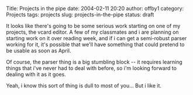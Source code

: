 Title: Projects in the pipe
date: 2004-02-11 20:20
author: offby1
category: Projects
tags: projects
slug: projects-in-the-pipe
status: draft

It looks like there's going to be some serious work starting on one of my projects, the vcard editor. A few of my classmates and i are planning on starting work on it over reading week, and if i can get a semi-robust parser working for it, it's possible that we'll have something that could pretend to be usable as soon as April.

Of course, the parser thing is a big stumbling block \-- it requires learning things that i've never had to deal with before, so i'm looking forward to dealing with it as it goes.

Yeah, i know this sort of thing is dull to most of you\... But i like it.
